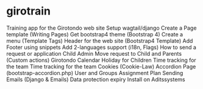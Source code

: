 # girotrain
Training app for the Girotondo web site
Setup wagtail/django
Create a Page template (Writing Pages)
Get bootstrap4 theme (Bootstrap 4)
Create a menu (Template Tags)
Header for the web site (Bootstrap4 Template)
Add Footer using snippets
Add 2-languages support (i18n, Flags)
How to send a request or application
Child Admin
Move request to Child and Parents (Custom actions)
Girotondo Calendar
Holiday for Children
Time tracking for the team
Time tracking for the team
Cookies (Cookie-Law)
Accordion Page (bootstrap-accordion.php)
User and Groups
Assignment Plan
Sending Emails (Django & Emails)
Data protection expiry
Install on Aditssystems
